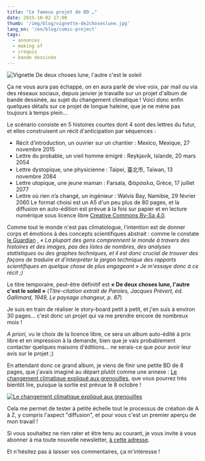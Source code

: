 ```yaml
---
title: "Ce fameux projet de BD …"
date: 2015-10-02 17:00
thumb: '/img/blog/vignette-de2choseslune.jpg'
lang_en: '/en/blog/comic-project'
tags:
  - annonces
  - making of
  - croquis
  - bande dessinée
---
```


![Vignette De deux choses lune, l'autre c'est le soleil](/img/blog/vignette-de2choseslune.jpg)

Ça ne vous aura pas échappé, on en aura parlé de vive voix, par mail ou via des réseaux sociaux, depuis janvier je travaille sur un projet d'album de bande dessinée, au sujet du changement climatique !
Voici donc enfin quelques détails sur ce projet de longue haleine, que je ne mène pas toujours à temps plein...

Le scénario consiste en 5 histoires courtes dont 4 sont des lettres du futur, et elles construisent un récit d'anticipation par séquences :
- Récit d’introduction, un ouvrier sur un chantier : Mexico, Mexique, 27 novembre 2015
- Lettre du probable, un vieil homme émigré : Reykjavík, Islande, 20 mars 2054
- Lettre dystopique, une physicienne : Taipei, 臺北市, Taïwan, 13 novembre 2084
- Lettre utopique, une jeune maman : Farsala, Φάρσαλα, Grèce, 17 juillet 2077
- Lettre où rien n’a changé, un ingénieur : Walvis Bay, Namibie, 29 février 2060
Le format choisi est un A5 d'un peu plus de 80 pages, et la diffusion en auto-édition est prévue à la fois sur papier et en lecture numérique sous licence libre [Creative Commons By-Sa 4.0](https://creativecommons.org/licenses/by-sa/4.0/deed.fr).

Comme tout le monde n'est pas climatologue, l'intention est de donner corps et émotions à des concepts scientifiques abstrait : comme le constate [le Guardian](http://www.theguardian.com/sustainable-business/2015/jul/06/12-tools-for-communicating-climate-change-more-effectively) , *« La plupart des gens comprennent le monde à travers des histoires et des images, pas des listes de nombres, des analyses statistiques ou des graphes techniques, et il est donc crucial de trouver des façons de traduire et d'interpréter le jargon technique des rapports scientifiques en quelque chose de plus engageant »
Je m'essaye donc à ce récit ;)*

Le titre temporaire, peut-être définitif est **« De deux choses lune, l'autre c'est le soleil »** (*Titre-citation extrait de Paroles, Jacques Prévert, éd. Gallimard, 1949, Le paysage changeur, p. 87*)

Je suis en train de réaliser le story-board petit à petit, et j'en suis à environ 30 pages... c'est donc un projet qui va me prendre encore de nombreux mois !

*A priori*, vu le choix de la licence libre, ce sera un album auto-édité à prix libre et en impression à la demande, bien que je vais probablement contacter quelques maisons d'éditions... ne serais-ce que pour avoir leur avis sur le projet ;)

En attendant donc ce grand album, je viens de finir une petite BD de 8 pages, que j'avais imaginé au départ plutôt comme une annexe : [Le changement climatique expliqué aux grenouilles](https://gumroad.com/l/ClimatGrenouilles), que vous pourrez très bientôt lire, puisque la sortie est prévue le 8 octobre !

[![Le changement climatique expliqué aux grenouilles](/img/blog/le-changement-climatique-explique-aux-grenouilles.jpg)](https://gumroad.com/l/ClimatGrenouilles)

Cela me permet de tester à petite échelle tout le processus de création de A à Z, y compris l'aspect "diffusion", et pour vous c'est un premier aperçu de mon travail !

Si vous souhaitez ne rien rater et être tenu au courant, je vous invite à vous abonner à ma toute nouvelle newsletter, [à cette adresse](https://gumroad.com/nylnook/follow).

Et n'hésitez pas à laisser vos commentaires, ça m'intéresse !
